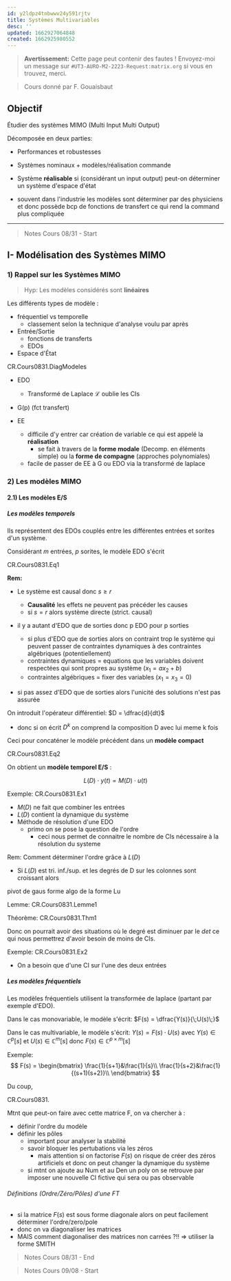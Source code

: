 ```yaml
---
id: y2ldpz4tnbwwv24y591rjtv
title: Systèmes Multivariables
desc: ''
updated: 1662927064848
created: 1662925980552
---
```


> **Avertissement:** Cette page peut contenir des fautes ! Envoyez-moi un message sur `#UT3-AURO-M2-2223-Request:matrix.org` si vous en trouvez, merci.

> Cours donné par F. Gouaisbaut

## Objectif

Étudier des systèmes MIMO (Multi Input Multi Output)

Décomposée en deux parties:
  - Performances et robustesses
  - Systèmes nominaux + modèles/réalisation commande

- Système **réalisable** si (considérant un input output) peut-on déterminer un système d'espace d'état

- souvent dans l'industrie les modèles sont déterminer par des physiciens et donc possède bcp de fonctions de transfert ce qui rend la command plus compliquée

---


> Notes Cours 08/31 - Start

## I- Modélisation des Systèmes MIMO

### 1) Rappel sur les Systèmes MIMO

> Hyp: Les modèles considérés sont **linéaires**

Les différents types de modèle :
- fréquentiel vs temporelle 
  - classement selon la technique d'analyse voulu par après
- Entrée/Sortie
  - fonctions de transferts
  - EDOs
- Espace d'État

CR.Cours0831.DiagModeles

- EDO
  - Transformé de Laplace $\mathcal{L}$ oublie les CIs
- G(p) (fct transfert)

- EE
  - difficile d'y entrer car création de variable ce qui est appelé la **réalisation**
    - se fait à travers de la **forme modale** (Decomp. en éléments simple) ou la **forme de compagne** (approches polynomiales)
  - facile de passer de EE à G ou EDO via la transformé de laplace

### 2) Les modèles MIMO

#### 2.1) Les modèles E/S

##### Les modèles temporels

Ils représentent des EDOs couplés entre les différentes entrées et sorites d'un système.

Considérant $m$ entrées, $p$ sorites, le modèle EDO s'écrit

CR.Cours0831.Eq1

**Rem:**
- Le système est causal donc $s \geq r$
  - **Causalité** les effets ne peuvent pas précéder les causes
  - si $s=r$ alors système directe (strict. causal)
- il y a autant d'EDO que de sorties donc p EDO pour p sorties
  - si plus d'EDO que de sorties alors on contraint trop le système qui peuvent passer de contraintes dynamiques à des contraintes algébriques (potentiellement)
  - contraintes dynamiques = equations que les variables doivent respectées qui sont propres au système ($x_1= ax_2+b$)
  - contraintes algébriques = fixer des variables ($x_1 = x_3 = 0$)

- si pas assez d'EDO que de sorties alors l'unicité des solutions n'est pas assurée


On introduit l'opérateur différentiel: $D = \dfrac{d}{dt}$
  - donc si on écrit $D^k$ on comprend la composition D avec lui meme k fois

Ceci pour concaténer le modèle précédent dans un **modèle compact**

CR.Cours0831.Eq2

On obtient un **modèle temporel E/S** :

$$
L(D) \cdot y(t) = M(D) \cdot u(t)
$$

Exemple:
CR.Cours0831.Ex1

- $M(D)$ ne fait que combiner les entrées
- $L(D)$ contient la dynamique du système
- Méthode de résolution d'une EDO
  - primo on se pose la question de l'ordre
    - ceci nous permet de connaitre le nombre de CIs nécessaire à la résolution du systeme

Rem: Comment déterminer l'ordre grâce à $L(D)$
- Si $L(D)$ est tri. inf./sup. et les degrés de D sur les colonnes sont croissant alors 


pivot de gaus forme algo de la forme Lu

Lemme:
CR.Cours0831.Lemme1

Théorème:
CR.Cours0831.Thm1

Donc on pourrait avoir des situations où le degré est diminuer par le $det$ ce qui nous permettrez d'avoir besoin de moins de CIs.

Exemple:
CR.Cours0831.Ex2

- On a besoin que d'une CI sur l'une des deux entrées

##### Les modèles fréquentiels

Les modèles fréquentiels utilisent la transformée de laplace (partant par exemple d'EDO).

Dans le cas monovariable, le modèle s'écrit: $F(s) = \dfrac{Y(s)}{\;U(s)\;}$

Dans le cas multivariable, le modèle s'écrit: $Y(s) = F(s) \cdot U(s)$ avec $Y(s) \in \mathbb{C}^p[s]$ et $U(s) \in \mathbb{C}^m[s]$ donc $F(s) \in \mathbb{C}^{p\times m}[s]$

Exemple:
$$
F(s) = \begin{bmatrix} \frac{1}{s+1}&\frac{1}{s}\\ \frac{1}{s+2}&\frac{1}{(s+1)(s+2)}\\ \end{bmatrix}
$$

Du coup, 

CR.Cours0831.

Mtnt que peut-on faire avec cette matrice F, on va chercher à :
- définir l'ordre du modèle
- définir les pôles
  - important pour analyser la stabilité
  - savoir bloquer les pertubations via les zéros
    - mais attention si on factorise $F(s)$ on risque de créer des zéros artificiels et donc on peut changer la dynamique du système
  - si mtnt on ajoute au Num et au Den un poly on se retrouve par imposer une nouvelle CI fictive qui sera ou pas observable

###### Définitions (Ordre/Zéro/Pôles) d'une FT

- si la matrice $F(s)$ est sous forme diagonale alors on peut facilement déterminer l'ordre/zero/pole
- donc on va diagonaliser les matrices
- MAIS comment diagonaliser des matrices non carrées ?!! => utiliser la forme SMITH

> Notes Cours 08/31 - End

> Notes Cours 09/08 - Start
